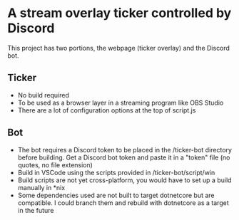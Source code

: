 # A stream overlay ticker controlled by Discord

This project has two portions, the webpage (ticker overlay) and the Discord bot.

## Ticker

* No build required
* To be used as a browser layer in a streaming program like OBS Studio
* There are a lot of configuration options at the top of script.js

## Bot

* The bot requires a Discord token to be placed in the /ticker-bot directory before building. Get a Discord bot token and paste it in a "token" file (no quotes, no file extension)
* Build in VSCode using the scripts provided in /ticker-bot/script/win
* Build scripts are not yet cross-platform, you would have to set up a build manually in *nix 
* Some dependencies used are not built to target dotnetcore but are compatible. I could branch them and rebuild with dotnetcore as a target in the future
